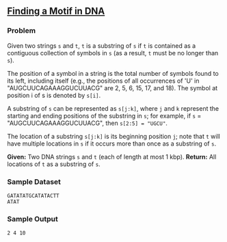 ## [Finding a Motif in DNA](https://rosalind.info/problems/subs/)

### Problem
Given two strings `s` and `t`, `t` is a substring of `s` if `t` is contained as a contiguous collection of symbols in `s` (as a result, `t` must be no longer than `s`).

The position of a symbol in a string is the total number of symbols found to its left, including itself (e.g., the positions of all occurrences of 'U' in "AUGCUUCAGAAAGGUCUUACG" are 2, 5, 6, 15, 17, and 18). The symbol at position i of s is denoted by `s[i]`.

A substring of `s` can be represented as `s[j:k]`, where `j` and `k` represent the starting and ending positions of the substring in `s`; for example, if `s` = "AUGCUUCAGAAAGGUCUUACG", then `s[2:5] = "UGCU"`.

The location of a substring `s[j:k]` is its beginning position `j`; note that `t` will have multiple locations in `s` if it occurs more than once as a substring of `s`.

<b>Given:</b> Two DNA strings `s` and `t` (each of length at most 1 kbp).
<b>Return:</b> All locations of `t` as a substring of `s`.

### Sample Dataset
```
GATATATGCATATACTT
ATAT
```

### Sample Output
```
2 4 10
```
